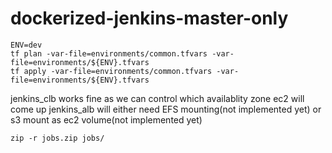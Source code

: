 # dockerized-jenkins-master-only

    ENV=dev
    tf plan -var-file=environments/common.tfvars -var-file=environments/${ENV}.tfvars
    tf apply -var-file=environments/common.tfvars -var-file=environments/${ENV}.tfvars

jenkins_clb works fine as we can control which availablity zone ec2 will come up
jenkins_alb will either need EFS mounting(not implemented yet) or s3 mount as ec2 volume(not implemented yet)


    zip -r jobs.zip jobs/
    
    